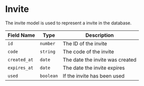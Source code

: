 # Invite

The invite model is used to represent a invite in the database.

| Field Name | Type | Description |
| ---------- | ---- | ----------- |
| `id` | `number` | The ID of the invite |
| `code` | `string` | The code of the invite |
| `created_at` | `date` | The date the invite was created |
| `expires_at` | `date` | The date the invite expires |
| `used` | `boolean` | If the invite has been used |